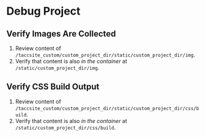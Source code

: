 # Debug Project

## Verify Images Are Collected

1. Review content of `/taccsite_custom/custom_project_dir/static/custom_project_dir/img`.
2. Verify that content is also _in the container_ at `/static/custom_project_dir/img`.

## Verify CSS Build Output

1. Review content of `/taccsite_custom/custom_project_dir/static/custom_project_dir/css/build`.
2. Verify that content is also _in the container_ at `/static/custom_project_dir/css/build`.
